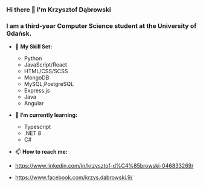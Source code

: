 ### Hi there 👋 I'm Krzysztof Dąbrowski 
### I am a third-year Computer Science student at the University of Gdańsk.


- 🔭 **My Skill Set:**
  - Python
  - JavaScript/React
  - HTML/CSS/SCSS
  - MongoDB
  - MySQL,PostgreSQL
  - Express.js
  - Java
  - Angular

- 🌱 **I’m currently learning:**
  - Typescript
  - .NET 8
  - C#
- 📫 **How to reach me:**
- https://www.linkedin.com/in/krzysztof-d%C4%85browski-046833269/
- https://www.facebook.com/krzys.dabrowski.9/
